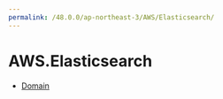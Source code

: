 ```yaml
---
permalink: /48.0.0/ap-northeast-3/AWS/Elasticsearch/
---
```


# AWS.Elasticsearch



* [Domain](Domain.md)